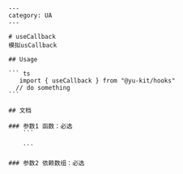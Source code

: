     ---
    category: UA
    ---

    # useCallback
    模拟usCallback

    ## Usage

    ``` ts
       import { useCallback } from "@yu-kit/hooks"
      // do something
    ```

    ## 文档

    ### 参数1 函数：必选
        ```
        
        ```
    
    ### 参数2 依赖数组：必选
